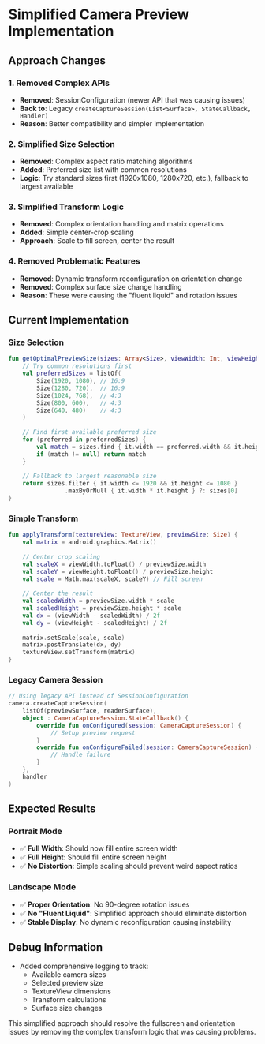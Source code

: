 # Simplified Camera Preview Implementation

## Approach Changes

### 1. **Removed Complex APIs**
- **Removed**: SessionConfiguration (newer API that was causing issues)
- **Back to**: Legacy `createCaptureSession(List<Surface>, StateCallback, Handler)` 
- **Reason**: Better compatibility and simpler implementation

### 2. **Simplified Size Selection**
- **Removed**: Complex aspect ratio matching algorithms
- **Added**: Preferred size list with common resolutions
- **Logic**: Try standard sizes first (1920x1080, 1280x720, etc.), fallback to largest available

### 3. **Simplified Transform Logic**
- **Removed**: Complex orientation handling and matrix operations
- **Added**: Simple center-crop scaling
- **Approach**: Scale to fill screen, center the result

### 4. **Removed Problematic Features**
- **Removed**: Dynamic transform reconfiguration on orientation change
- **Removed**: Complex surface size change handling
- **Reason**: These were causing the "fluent liquid" and rotation issues

## Current Implementation

### Size Selection
```kotlin
fun getOptimalPreviewSize(sizes: Array<Size>, viewWidth: Int, viewHeight: Int): Size {
    // Try common resolutions first
    val preferredSizes = listOf(
        Size(1920, 1080), // 16:9
        Size(1280, 720),  // 16:9
        Size(1024, 768),  // 4:3
        Size(800, 600),   // 4:3
        Size(640, 480)    // 4:3
    )
    
    // Find first available preferred size
    for (preferred in preferredSizes) {
        val match = sizes.find { it.width == preferred.width && it.height == preferred.height }
        if (match != null) return match
    }
    
    // Fallback to largest reasonable size
    return sizes.filter { it.width <= 1920 && it.height <= 1080 }
                .maxByOrNull { it.width * it.height } ?: sizes[0]
}
```

### Simple Transform
```kotlin
fun applyTransform(textureView: TextureView, previewSize: Size) {
    val matrix = android.graphics.Matrix()
    
    // Center crop scaling
    val scaleX = viewWidth.toFloat() / previewSize.width
    val scaleY = viewHeight.toFloat() / previewSize.height
    val scale = Math.max(scaleX, scaleY) // Fill screen
    
    // Center the result
    val scaledWidth = previewSize.width * scale
    val scaledHeight = previewSize.height * scale
    val dx = (viewWidth - scaledWidth) / 2f
    val dy = (viewHeight - scaledHeight) / 2f
    
    matrix.setScale(scale, scale)
    matrix.postTranslate(dx, dy)
    textureView.setTransform(matrix)
}
```

### Legacy Camera Session
```kotlin
// Using legacy API instead of SessionConfiguration
camera.createCaptureSession(
    listOf(previewSurface, readerSurface),
    object : CameraCaptureSession.StateCallback() {
        override fun onConfigured(session: CameraCaptureSession) {
            // Setup preview request
        }
        override fun onConfigureFailed(session: CameraCaptureSession) {
            // Handle failure
        }
    },
    handler
)
```

## Expected Results

### Portrait Mode
- ✅ **Full Width**: Should now fill entire screen width
- ✅ **Full Height**: Should fill entire screen height
- ✅ **No Distortion**: Simple scaling should prevent weird aspect ratios

### Landscape Mode  
- ✅ **Proper Orientation**: No 90-degree rotation issues
- ✅ **No "Fluent Liquid"**: Simplified approach should eliminate distortion
- ✅ **Stable Display**: No dynamic reconfiguration causing instability

## Debug Information
- Added comprehensive logging to track:
  - Available camera sizes
  - Selected preview size
  - TextureView dimensions
  - Transform calculations
  - Surface size changes

This simplified approach should resolve the fullscreen and orientation issues by removing the complex transform logic that was causing problems.